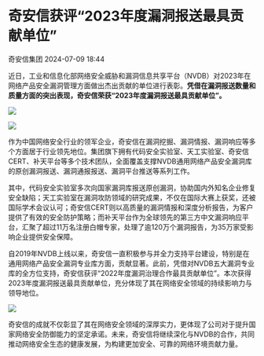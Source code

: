 #  奇安信获评“2023年度漏洞报送最具贡献单位”   
 奇安信集团   2024-07-09 18:44  
  
近日，工业和信息化部网络安全威胁和漏洞信息共享平台（NVDB）对2023年在网络产品安全漏洞管理方面做出杰出贡献的单位进行表彰。**凭借在漏洞报送数量和质量方面的突出表现，奇安信荣获“2023年度漏洞报送最具贡献单位”。**  
  
  
![](https://mmbiz.qpic.cn/mmbiz_jpg/Pr7KDnR1omGKS0oXqqJcOepNwBJibwic4NX06Wlld13A371r84W58bWv94gjgMh5x8PG7eFLOUaBugCqBGN3VY9Q/640?wx_fmt=jpeg "")  
  
  
![](https://mmbiz.qpic.cn/mmbiz_jpg/G3LNmiaOGjapFyCNib3LwJVe9pmUPTfE7x9iaiawgOYp0ZXI22rA1ibQ8EZwMJssranmn9R3uMiagGaz5e7QnGibtGANQ/640?wx_fmt=jpeg&from=appmsg "")  
  
作为中国网络安全行业的领军企业，奇安信在漏洞挖掘、漏洞情报、漏洞响应等多个方面居于行业领先地位。集团旗下拥有代码安全实验室、天工实验室、奇安信CERT、补天平台等多个技术团队，全面覆盖支撑NVDB通用网络产品安全漏洞库的原创漏洞报送、漏洞通报报送、漏洞平台推送等系列工作。  
  
  
其中，代码安全实验室多次向国家漏洞库报送原创漏洞，协助国内外知名企业修复安全缺陷；天工实验室在漏洞攻防领域的研究成果，不仅在国际大赛上获奖，还被国际学术会议认可；奇安信CERT则以高质量的漏洞情报和深度分析报告，为客户提供了有效的安全防护策略；而补天平台作为全球领先的第三方中文漏洞响应平台，汇聚了超过11万名注册白帽专家，处理了逾120万个漏洞报告，为35万家受影响企业提供安全保障。  
  
  
自2019年NVDB上线以来，奇安信一直积极参与并全力支持平台建设，特别是在通用网络产品安全漏洞专业库方面，贡献显著。此前，凭借对NVDB五大漏洞专业库的全方位支持，奇安信获评“2022年度漏洞治理合作最具贡献单位”。本次获得2023年度漏洞报送最具贡献单位，充分体现了其在网络安全领域的持续影响力与领导地位。  
  
  
![](https://mmbiz.qpic.cn/sz_mmbiz_png/MSTev7u7LEMcSo3ve1RC29WohATAeES1mKkCgNMklkRvxpofgQOmKDJBufGAtNPBvicTdlOdTlstJPoCBIX0wQg/640?wx_fmt=png "")  
  
奇安信的成就不仅彰显了其在网络安全领域的深厚实力，更体现了公司对于提升国家网络安全防御能力的坚定承诺。未来，奇安信将继续深化与NVDB的合作，共同推动网络安全生态的健康发展，为构建更加安全、可靠的网络环境贡献力量。  
  
